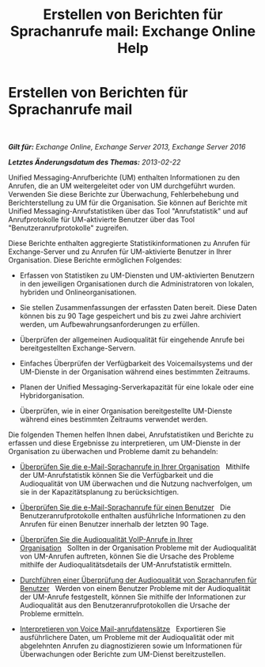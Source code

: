﻿---
title: 'Erstellen von Berichten für Sprachanrufe mail: Exchange Online Help'
TOCTitle: Erstellen von Berichten für Sprachanrufe mail
ms:assetid: 3a292d85-ce0f-4c15-b8f2-d1fc92965437
ms:mtpsurl: https://technet.microsoft.com/de-de/library/JJ659062(v=EXCHG.150)
ms:contentKeyID: 50554799
ms.date: 05/23/2018
mtps_version: v=EXCHG.150
ms.translationtype: MT
---

# Erstellen von Berichten für Sprachanrufe mail

 

_**Gilt für:** Exchange Online, Exchange Server 2013, Exchange Server 2016_

_**Letztes Änderungsdatum des Themas:** 2013-02-22_

Unified Messaging-Anrufberichte (UM) enthalten Informationen zu den Anrufen, die an UM weitergeleitet oder von UM durchgeführt wurden. Verwenden Sie diese Berichte zur Überwachung, Fehlerbehebung und Berichterstellung zu UM für die Organisation. Sie können auf Berichte mit Unified Messaging-Anrufstatistiken über das Tool "Anrufstatistik" und auf Anrufprotokolle für UM-aktivierte Benutzer über das Tool "Benutzeranrufprotokolle" zugreifen.

Diese Berichte enthalten aggregierte Statistikinformationen zu Anrufen für Exchange-Server und zu Anrufen für UM-aktivierte Benutzer in Ihrer Organisation. Diese Berichte ermöglichen Folgendes:

  - Erfassen von Statistiken zu UM-Diensten und UM-aktivierten Benutzern in den jeweiligen Organisationen durch die Administratoren von lokalen, hybriden und Onlineorganisationen.

  - Sie stellen Zusammenfassungen der erfassten Daten bereit. Diese Daten können bis zu 90 Tage gespeichert und bis zu zwei Jahre archiviert werden, um Aufbewahrungsanforderungen zu erfüllen.

  - Überprüfen der allgemeinen Audioqualität für eingehende Anrufe bei bereitgestellten Exchange-Servern.

  - Einfaches Überprüfen der Verfügbarkeit des Voicemailsystems und der UM-Dienste in der Organisation während eines bestimmten Zeitraums.

  - Planen der Unified Messaging-Serverkapazität für eine lokale oder eine Hybridorganisation.

  - Überprüfen, wie in einer Organisation bereitgestellte UM-Dienste während eines bestimmten Zeitraums verwendet werden.

Die folgenden Themen helfen Ihnen dabei, Anrufstatistiken und Berichte zu erfassen und diese Ergebnisse zu interpretieren, um UM-Dienste in der Organisation zu überwachen und Probleme damit zu behandeln:

  - [Überprüfen Sie die e-Mail-Sprachanrufe in Ihrer Organisation](https://review.docs.microsoft.com/de-de/exchange/voice-mail-unified-messaging/run-voice-mail-call-reports/review-voice-mail-calls-for-organization)   Mithilfe der UM-Anrufstatistik können Sie die Verfügbarkeit und die Audioqualität von UM überwachen und die Nutzung nachverfolgen, um sie in der Kapazitätsplanung zu berücksichtigen.

  - [Überprüfen Sie die e-Mail-Sprachanrufe für einen Benutzer](review-the-voice-mail-calls-for-a-user-exchange-2013-help.md)   Die Benutzeranrufprotokolle enthalten ausführliche Informationen zu den Anrufen für einen Benutzer innerhalb der letzten 90 Tage.

  - [Überprüfen Sie die Audioqualität VoIP-Anrufe in Ihrer Organisation](https://review.docs.microsoft.com/de-de/exchange/voice-mail-unified-messaging/run-voice-mail-call-reports/audio-quality-of-voice-calls-in-organization)   Sollten in der Organisation Probleme mit der Audioqualität von UM-Anrufen auftreten, können Sie die Ursache des Probleme mithilfe der Audioqualitätsdetails der UM-Anrufstatistik ermitteln.

  - [Durchführen einer Überprüfung der Audioqualität von Sprachanrufen für Benutzer](https://review.docs.microsoft.com/de-de/exchange/voice-mail-unified-messaging/run-voice-mail-call-reports/audio-quality-of-voice-calls-for-user)   Werden von einem Benutzer Probleme mit der Audioqualität der UM-Anrufe festgestellt, können Sie mithilfe der Informationen zur Audioqualität aus den Benutzeranrufprotokollen die Ursache der Probleme ermitteln.

  - [Interpretieren von Voice Mail-anrufdatensätze](https://review.docs.microsoft.com/de-de/exchange/voice-mail-unified-messaging/run-voice-mail-call-reports/interpret-voice-mail-call-records)   Exportieren Sie ausführlichere Daten, um Probleme mit der Audioqualität oder mit abgelehnten Anrufen zu diagnostizieren sowie um Informationen für Überwachungen oder Berichte zum UM-Dienst bereitzustellen.

